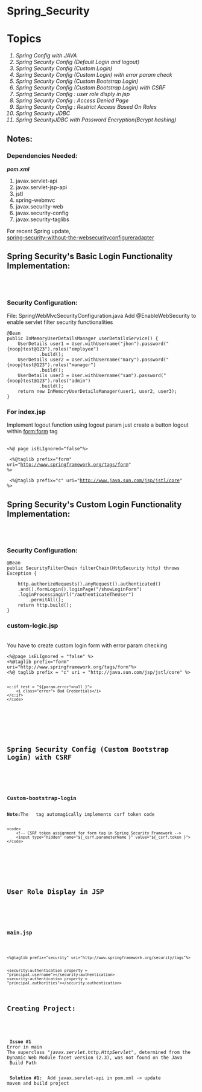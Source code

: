 # Spring_Security

<h1>Topics</h1>
<i>
<ol>
<li> Spring Config with JAVA</li>
<li> Spring Security Config (Default Login and logout)</li>
<li> Spring Security Config (Custom Login)</li>
<li> Spring Security Config (Custom Login) with error param check</li>
<li> Spring Security Config (Custom Bootstrap Login)</li>
<li> Spring Security Config (Custom Bootstrap Login) with CSRF</li>
<li> Spring Security Config : user role disply in jsp</li>
<li> Spring Security Config : Access Denied Page </li>
<li> Spring Security Config : Restrict Access Based On Roles </li>
<li> Spring Security JDBC </li>
<li> Spring SecurityJDBC with Password Encryption(Bcrypt hashing)</li>
</ol>
</i>
<h2>Notes:</h2>

<h3 style="color='red';">Dependencies Needed: </h3>
<b><i>pom.xml</b></i> <br>
<ol>
<li>javax.servlet-api</li>
<li>javax.servlet-jsp-api</li>
<li>jstl</li>
<li>spring-webmvc</li>
<li>javax.security-web</li>
<li>javax.security-config</li>
<li>javax.security-taglibs</li>

</ol>
For recent Spring update,<br>
<a href="https://spring.io/blog/2022/02/21/spring-security-without-the-websecurityconfigureradapter">spring-security-without-the-websecurityconfigureradapter</a>

<h2>Spring Security's Basic Login Functionality Implementation:</h2>
<br><br>
<h3>Security Configuration:</h3>

File: SpringWebMvcSecurityConfiguration.java
Add @EnableWebSecurity to enable servlet filter security functionalities

	@Bean
	public InMemoryUserDetailsManager userDetailsService() {
		UserDetails user1 = User.withUsername("jhon").password("{noop}test@123").roles("employee")
				.build();
		UserDetails user2 = User.withUsername("mary").password("{noop}test@123").roles("manager")
				.build();
		UserDetails user3 = User.withUsername("sam").password("{noop}test@123").roles("admin")
				.build();
		return new InMemoryUserDetailsManager(user1, user2, user3);
	}


<h3>For index.jsp</h3>

Implement logout function using logout param just create a button logout within <form:form> tag<br><br>
<code>
 <%@ page isELIgnored="false"%>
  <br><br>
<%@taglib prefix="form" uri="http://www.springframework.org/tags/form" %>
<br><br>
<%@taglib prefix="c" uri="http://www.java.sun.com/jsp/jstl/core" %>
 </code>

<h2>Spring Security's Custom Login Functionality Implementation:</h2>
<br><br>
<h3>Security Configuration:</h3>

	@Bean
	public SecurityFilterChain filterChain(HttpSecurity http) throws Exception {

		http.authorizeRequests().anyRequest().authenticated()
		.and().formLogin().loginPage("/showLoginForm")
		.loginProcessingUrl("/authenticateTheUser")
			.permitAll();
		return http.build();
	}

<h3> custom-logic.jsp</h3><br>
You have to create custom login form with error param checking<br>
	
<code>
<%@page isELIgnored = "false" %>
<%@taglib prefix="form" uri="http://www.springframework.org/tags/form"%>
<%@ taglib prefix = "c" uri = "http://java.sun.com/jsp/jstl/core" %>

	<c:if test = "${param.error!=null }">
		<i class="error"> Bad Credentials</i>
	</c:if>
	</code>
	
<br><br>

<h2>Spring Security Config (Custom Bootstrap Login) with CSRF</h2>
<br><br>
<h3>Custom-bootstrap-login</h3>
<b>Note:</b>The <code> <form:form> </code>tag automagically implements csrf token code
	
	<code>
		<!-- CSRF token assignment for form tag in Spring Security Framework -->
		<input type="hidden" name="${_csrf.parameterName }" value="${_csrf.token }">
	</code>

<br><br>
	
<h2>User Role Display in JSP</h2>
<br><br>
<h3>main.jsp</h3>
	

<code>	
<%@taglib prefix="security" uri="http://www.springframework.org/security/tags"%>
	
<security:authentication property = "principal.username"></security:authentication>
<security:authentication property = "principal.authorities"></security:authentication>
</code>
	
<h2>Creating Project:</h2>
<br><br>
<b> Issue #1 </b>
Error in main
The superclass <i>"javax.servlet.http.HttpServlet"</i>, determined from the Dynamic Web Module facet version (2.3), was not found on the Java 
 Build Path
 
 <b> Solution #1: </b>
 Add javax.servlet-api in pom.xml -> update maven and build project
